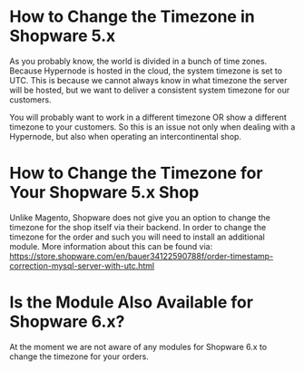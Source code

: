 <!-- source: https://support.hypernode.com/en/support/solutions/articles/48001170559-how-to-change-the-timezone-in-shopware-5-x/ -->

# How to Change the Timezone in Shopware 5.x

As you probably know, the world is divided in a bunch of time zones. Because Hypernode is hosted in the cloud, the system timezone is set to UTC. This is because we cannot always know in what timezone the server will be hosted, but we want to deliver a consistent system timezone for our customers.

You will probably want to work in a different timezone OR show a different timezone to your customers. So this is an issue not only when dealing with a Hypernode, but also when operating an intercontinental shop.

# How to Change the Timezone for Your Shopware 5.x Shop

Unlike Magento, Shopware does not give you an option to change the timezone for the shop itself via their backend. In order to change the timezone for the order and such you will need to install an additional module. More information about this can be found via: <https://store.shopware.com/en/bauer34122590788f/order-timestamp-correction-mysql-server-with-utc.html>

# Is the Module Also Available for Shopware 6.x?

At the moment we are not aware of any modules for Shopware 6.x to change the timezone for your orders.
